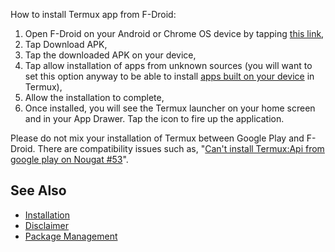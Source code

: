 How to install Termux app from F-Droid:

1.  Open F-Droid on your Android or Chrome OS device by tapping [this
    link](https://f-droid.org/packages/com.termux/),
2.  Tap Download APK,
3.  Tap the downloaded APK on your device,
4.  Tap allow installation of apps from unknown sources (you will want
    to set this option anyway to be able to install [apps built on your
    device](Working_with_APKs) in Termux),
5.  Allow the installation to complete,
6.  Once installed, you will see the Termux launcher on your home screen
    and in your App Drawer. Tap the icon to fire up the application.

Please do not mix your installation of Termux between Google Play and
F-Droid. There are compatibility issues such as, "[Can't install
Termux:Api from google play on Nougat
\#53](https://github.com/termux/termux-api/issues/53)".

## See Also

- [Installation](Installation)
- [Disclaimer](Disclaimer)
- [Package Management](Package_Management)